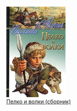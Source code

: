 ![](Пелко%20и%20волки%20(сборник).jpg)  
[Пелко и волки (сборник)](Пелко%20и%20волки%20(сборник).md)
